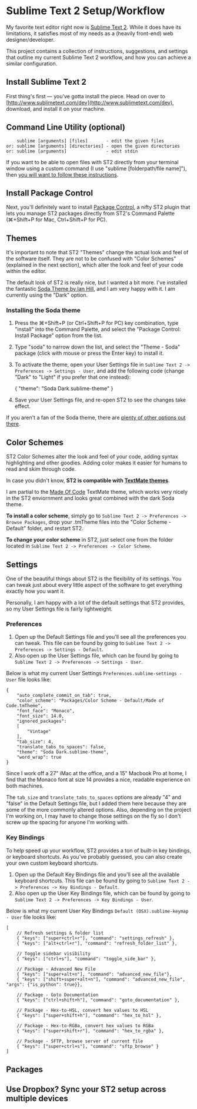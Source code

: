 # Sublime Text 2 Setup/Workflow

My favorite text editor right now is [Sublime Text 2](http://www.sublimetext.com/2). While it does have its limitations, it satisfies most of my needs as a (heavily front-end) web designer/developer. 

This project contains a collection of instructions, suggestions, and settings that outline my current Sublime Text 2 workflow, and how you can achieve a similar configuration.

## Install Sublime Text 2

First thing's first &mdash; you've gotta install the piece. Head on over to [http://www.sublimetext.com/dev](http://www.sublimetext.com/dev), download, and install it on your machine.

## Command Line Utility (optional)

	    sublime [arguments] [files]       - edit the given files
	or: sublime [arguments] [directories] - open the given directories
	or: sublime [arguments]               - edit stdin

If you want to be able to open files with ST2 directly from your terminal window using a custom command (I use "sublime [folderpath/file name]"), then [you will want to follow these instructions](https://gist.github.com/1195304).

## Install Package Control

Next, you'll definitely want to install [Package Control](http://wbond.net/sublime_packages/package_control), a nifty ST2 plugin that lets you manage ST2 packages directly from ST2's Command Palette (⌘+Shift+P for Mac, Ctrl+Shift+P for PC).

## Themes

It's important to note that ST2 "Themes" change the actual look and feel of the software itself. They are not to be confused with "Color Schemes" (explained in the next section), which alter the look and feel of your code within the editor. 

The default look of ST2 is really nice, but I wanted a bit more. I've installed the fantastic [Soda Theme by Ian Hill](https://github.com/buymeasoda/soda-theme), and I am very happy with it. I am currently using the "Dark" option.

### Installing the Soda theme

1. Press the ⌘+Shift+P (or Ctrl+Shift+P for PC) key combination, type "install" into the Command Palette, and select the "Package Control: Install Package" option from the list.
2. Type "soda" to narrow down the list, and select the "Theme - Soda" package (click with mouse or press the Enter key) to install it.
3. To activate the theme, open your User Settings file in `Sublime Text 2 -> Preferences -> Settings - User`, and add the following code (change "Dark" to "Light" if you prefer that one instead):

    { 
    	"theme": "Soda Dark.sublime-theme" 
    }

4. Save your User Settings file, and re-open ST2 to see the changes take effect.

If you aren't a fan of the Soda theme, there are [plenty of other options out there](http://lmgtfy.com/?q=Sublime+Text+2+themes).

## Color Schemes

ST2 Color Schemes alter the look and feel of your code, adding syntax highlighting and other goodies. Adding color makes it easier for humans to read and skim through code.

In case you didn't know, **ST2 is compatible with [TextMate themes](http://textmatetheme.com)**. 

I am partial to the [Made Of Code](http://textmatetheme.com/made-of-code) TextMate theme, which works very nicely in the ST2 enviornment and looks great combined with the dark Soda theme.

**To install a color scheme**, simply go to `Sublime Text 2 -> Preferences -> Browse Packages`, drop your .tmTheme files into the "Color Scheme - Default" folder, and restart ST2.

**To change your color scheme** in ST2, just select one from the folder located in `Sublime Text 2 -> Preferences -> Color Scheme`.

## Settings

One of the beautiful things about ST2 is the flexibility of its settings. You can tweak just about every little aspect of the software to get everything exactly how you want it.

Personally, I am happy with a lot of the default settings that ST2 provides, so my User Settings file is fairly lightweight.

### Preferences

1. Open up the Default Settings file and you'll see all the preferences you can tweak. This file can be found by going to `Sublime Text 2 -> Preferences -> Settings - Default`.
2. Also open up the User Settings file, which can be found by going to `Sublime Text 2 -> Preferences -> Settings - User`.

Below is what my current User Settings `Preferences.sublime-settings - User` file looks like:

	{
		"auto_complete_commit_on_tab": true,
		"color_scheme": "Packages/Color Scheme - Default/Made of Code.tmTheme",
		"font_face": "Monaco",
		"font_size": 14.0,
		"ignored_packages":
		[
			"Vintage"
		],
		"tab_size": 4,
		"translate_tabs_to_spaces": false,
		"theme": "Soda Dark.sublime-theme",
		"word_wrap": true
	}

Since I work off a 27" iMac at the office, and a 15" Macbook Pro at home, I find that the Monaco font at size 14 provides a nice, readable experience on both machines.

The `tab_size` and `translate_tabs_to_spaces` options are already "4" and "false" in the Default Settings file, but I added them here because they are some of the more commonly altered options. Also, depending on the project I'm working on, I may have to change those settings on the fly so I don't screw up the spacing for anyone I'm working with.

### Key Bindings

To help speed up your workflow, ST2 provides a ton of built-in key bindings, or keyboard shortcuts. As you've probably guessed, you can also create your own custom keyboard shortcuts.

1. Open up the Default Key Bindings file and you'll see all the available keyboard shortcuts. This file can be found by going to `Sublime Text 2 -> Preferences -> Key Bindings - Default`.
2. Also open up the User Key Bindings file, which can be found by going to `Sublime Text 2 -> Preferences -> Key Bindings - User`.

Below is what my current User Key Bindings `Default (OSX).sublime-keymap - User` file looks like:

	[
		// Refresh settings & folder list
		{ "keys": ["super+ctrl+r"], "command": "settings_refresh" },
		{ "keys": ["alt+ctrl+r"], "command": "refresh_folder_list" },

		// Toggle sidebar visibility
		{ "keys": ["ctrl+s"], "command": "toggle_side_bar" },

		// Package - Advanced New File
		{ "keys": ["super+alt+n"], "command": "advanced_new_file"},
		{ "keys": ["shift+super+alt+n"], "command": "advanced_new_file", "args": {"is_python": true}},

		// Package - Goto Documentation
		{ "keys": ["ctrl+shift+h"], "command": "goto_documentation" },

		// Package - Hex-to-HSL, convert hex values to HSL
		{ "keys": ["super+shift+h"], "command": "hex_to_hsl" },

		// Package - Hex-to-RGBa, convert hex values to RGBa
		{ "keys": ["super+shift+r"], "command": "hex_to_rgba" },

		// Package - SFTP, browse server of current file
		{ "keys": ["super+ctrl+s"], "command": "sftp_browse" }
	]

## Packages



## Use Dropbox? Sync your ST2 setup across multiple devices